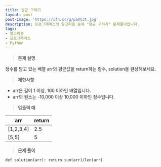 ```yaml
---
title: 평균 구하기
layout: post
post-image: 'https://ifh.cc/g/paXC3t.jpg'
description: 프로그래머스의 알고리즘 문제 "평균 구하기" 문제풀이입니다.
tags:
- 알고리즘
- 프로그래머스
- Python
---
```



>**문제 설명**

정수를 담고 있는 배열 arr의 평균값을 return하는 함수, solution을 완성해보세요.

>**제한사항**

<ul>
<li>arr은 길이 1 이상, 100 이하인 배열입니다.</li>
<li>arr의 원소는  -10,000 이상 10,000 이하인 정수입니다.</li>
</ul>

>**입출력 예**

| arr | return |
|--|--|
| [1,2,3,4] | 2.5 |
| [5,5] | 5 |

>**문제 풀이**

	def solution(arr): return sum(arr)/len(arr)



